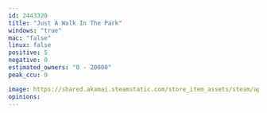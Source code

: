 ```yaml
---
id: 2443320
title: "Just A Walk In The Park"
windows: "true"
mac: "false"
linux: false
positive: 5
negative: 0
estimated_owners: "0 - 20000"
peak_ccu: 0

image: https://shared.akamai.steamstatic.com/store_item_assets/steam/apps/2443320/header.jpg?t=1709864091
opinions:
---
```

